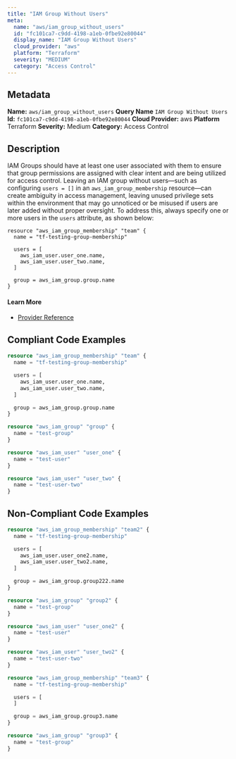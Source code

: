 ```yaml
---
title: "IAM Group Without Users"
meta:
  name: "aws/iam_group_without_users"
  id: "fc101ca7-c9dd-4198-a1eb-0fbe92e80044"
  display_name: "IAM Group Without Users"
  cloud_provider: "aws"
  platform: "Terraform"
  severity: "MEDIUM"
  category: "Access Control"
---
```

## Metadata
**Name:** `aws/iam_group_without_users`
**Query Name** `IAM Group Without Users`
**Id:** `fc101ca7-c9dd-4198-a1eb-0fbe92e80044`
**Cloud Provider:** aws
**Platform** Terraform
**Severity:** Medium
**Category:** Access Control
## Description
IAM Groups should have at least one user associated with them to ensure that group permissions are assigned with clear intent and are being utilized for access control. Leaving an IAM group without users—such as configuring `users = []` in an `aws_iam_group_membership` resource—can create ambiguity in access management, leaving unused privilege sets within the environment that may go unnoticed or be misused if users are later added without proper oversight. To address this, always specify one or more users in the `users` attribute, as shown below:

```
resource "aws_iam_group_membership" "team" {
  name = "tf-testing-group-membership"

  users = [
    aws_iam_user.user_one.name,
    aws_iam_user.user_two.name,
  ]

  group = aws_iam_group.group.name
}
```


#### Learn More

 - [Provider Reference](https://registry.terraform.io/providers/hashicorp/aws/latest/docs/resources/iam_group_membership#users)


## Compliant Code Examples
```terraform
resource "aws_iam_group_membership" "team" {
  name = "tf-testing-group-membership"

  users = [
    aws_iam_user.user_one.name,
    aws_iam_user.user_two.name,
  ]

  group = aws_iam_group.group.name
}

resource "aws_iam_group" "group" {
  name = "test-group"
}

resource "aws_iam_user" "user_one" {
  name = "test-user"
}

resource "aws_iam_user" "user_two" {
  name = "test-user-two"
}

```
## Non-Compliant Code Examples
```terraform
resource "aws_iam_group_membership" "team2" {
  name = "tf-testing-group-membership"

  users = [
    aws_iam_user.user_one2.name,
    aws_iam_user.user_two2.name,
  ]

  group = aws_iam_group.group222.name
}

resource "aws_iam_group" "group2" {
  name = "test-group"
}

resource "aws_iam_user" "user_one2" {
  name = "test-user"
}

resource "aws_iam_user" "user_two2" {
  name = "test-user-two"
}

resource "aws_iam_group_membership" "team3" {
  name = "tf-testing-group-membership"

  users = [
  ]

  group = aws_iam_group.group3.name
}

resource "aws_iam_group" "group3" {
  name = "test-group"
}

```